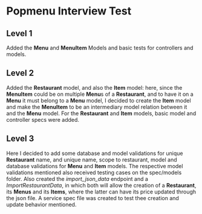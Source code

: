 # Popmenu Interview Test


## Level 1
Added the **Menu** and **MenuItem** Models and basic tests for controllers and models.

## Level 2
Added the **Restaurant** model, and also the **Item** model: here, since the **MenuItem** could be on multiple **Menu**s of a **Restaurant**, and to have it on a **Menu** it must belong to a **Menu** model, I decided to create the **Item** model and make the **MenuItem** to be an intermediary model relation between it and the **Menu** model. For the **Restaurant** and **Item** models, basic model and controller specs were added.

## Level 3
Here I decided to add some database and model validations for unique **Restaurant** name, and unique name, scope to restaurant, model and database validations for **Menu** and **Item** models. The respective model validations mentioned also received testing cases on the spec/models folder. Also created the *import_json_data* endpoint and a *ImportRestaurantData*, in which both will allow the creation of a **Restaurant**, its **Menus** and its **Items**, where the latter can have its price updated through the json file. A service spec file was created to test thee creation and update behavior mentioned.